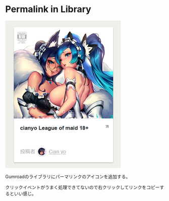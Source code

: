# Permalink in Library

![](./permalink-In-library-1.png)

Gumroadのライブラリにパーマリンクのアイコンを追加する。

クリックイベントがうまく処理できてないので右クリックしてリンクをコピーするといい感じ。
